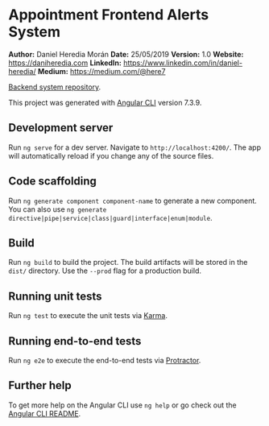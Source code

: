 # Appointment Frontend Alerts System
<strong>Author:</strong> Daniel Heredia Morán 
<strong>Date:</strong> 25/05/2019 
<strong>Version:</strong> 1.0 
<strong>Website:</strong> https://daniheredia.com 
<strong>LinkedIn:</strong> https://www.linkedin.com/in/daniel-heredia/ 
<strong>Medium:</strong> https://medium.com/@here7

[Backend system repository](https://github.com/here7/appointment-backend).

This project was generated with [Angular CLI](https://github.com/angular/angular-cli) version 7.3.9.

## Development server

Run `ng serve` for a dev server. Navigate to `http://localhost:4200/`. The app will automatically reload if you change any of the source files.

## Code scaffolding

Run `ng generate component component-name` to generate a new component. You can also use `ng generate directive|pipe|service|class|guard|interface|enum|module`.

## Build

Run `ng build` to build the project. The build artifacts will be stored in the `dist/` directory. Use the `--prod` flag for a production build.

## Running unit tests

Run `ng test` to execute the unit tests via [Karma](https://karma-runner.github.io).

## Running end-to-end tests

Run `ng e2e` to execute the end-to-end tests via [Protractor](http://www.protractortest.org/).

## Further help

To get more help on the Angular CLI use `ng help` or go check out the [Angular CLI README](https://github.com/angular/angular-cli/blob/master/README.md).
